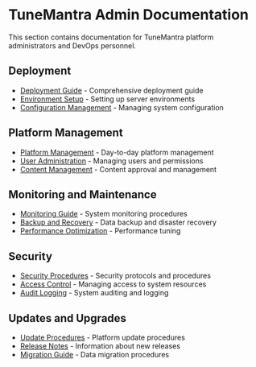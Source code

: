 # TuneMantra Admin Documentation

This section contains documentation for TuneMantra platform administrators and DevOps personnel.

## Deployment

- [Deployment Guide](deployment.md) - Comprehensive deployment guide
- [Environment Setup](environment-setup.md) - Setting up server environments
- [Configuration Management](configuration-management.md) - Managing system configuration

## Platform Management

- [Platform Management](platform-management.md) - Day-to-day platform management
- [User Administration](user-administration.md) - Managing users and permissions
- [Content Management](content-management.md) - Content approval and management

## Monitoring and Maintenance

- [Monitoring Guide](monitoring-guide.md) - System monitoring procedures
- [Backup and Recovery](backup-recovery.md) - Data backup and disaster recovery
- [Performance Optimization](performance-optimization.md) - Performance tuning

## Security

- [Security Procedures](security-procedures.md) - Security protocols and procedures
- [Access Control](access-control.md) - Managing access to system resources
- [Audit Logging](audit-logging.md) - System auditing and logging

## Updates and Upgrades

- [Update Procedures](update-procedures.md) - Platform update procedures
- [Release Notes](release-notes.md) - Information about new releases
- [Migration Guide](migration-guide.md) - Data migration procedures